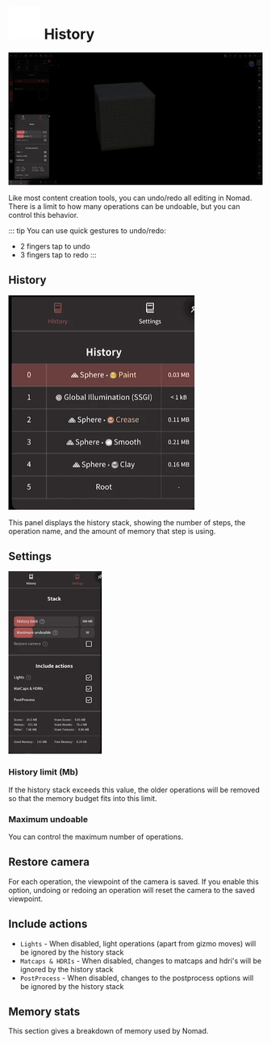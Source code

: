 # ![](./icons/history.webp) History
![](./images/history_overview.webp)

Like most content creation tools, you can undo/redo all editing in Nomad.
There is a limit to how many operations can be undoable, but you can control this behavior.

::: tip
You can use quick gestures to undo/redo:
- 2 fingers tap to undo
- 3 fingers tap to redo
:::

## History
![](./images/history_history.webp)

This panel displays the history stack, showing the number of steps, the operation name, and the amount of memory that step is using.

## Settings
![](./images/history_settings.webp)

### History limit (Mb)
If the history stack exceeds this value, the older operations will be removed so that the memory budget fits into this limit.


### Maximum undoable
You can control the maximum number of operations.

## Restore camera
For each operation, the viewpoint of the camera is saved.
If you enable this option, undoing or redoing an operation will reset the camera to the saved viewpoint.

## Include actions

* `Lights` - When disabled, light operations (apart from gizmo moves) will be ignored by the history stack
* `Matcaps & HDRIs` - When disabled, changes to matcaps and hdri's will be ignored by the history stack
* `PostProcess` - When disabled, changes to the postprocess options will be ignored by the history stack

## Memory stats

This section gives a breakdown of memory used by Nomad.